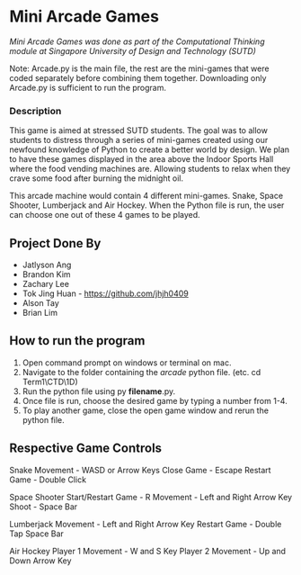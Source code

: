 # Mini Arcade Games
*Mini Arcade Games was done as part of the Computational Thinking module at Singapore University of Design and Technology (SUTD)*

Note: Arcade.py is the main file, the rest are the mini-games that were coded separately before combining them together. Downloading only Arcade.py is sufficient to run the program.

### Description   
This game is aimed at stressed SUTD students. The goal was to allow students to distress through a series of mini-games created using our newfound knowledge of Python to 
create a better world by design. We plan to have these games displayed in the area above the Indoor Sports Hall where the food vending machines are. 
Allowing students to relax when they crave some food after burning the midnight oil.  

This arcade machine would contain 4 different mini-games. Snake, Space Shooter, Lumberjack and Air Hockey. 
When the Python file is run, the user can choose one out of these 4 games to be played.

## Project Done By
- Jatlyson Ang
- Brandon Kim
- Zachary Lee 
- Tok Jing Huan - https://github.com/jhjh0409
- Alson Tay
- Brian Lim

## How to run the program
1. Open command prompt on windows or terminal on mac.
2. Navigate to the folder containing the *arcade* python file. (etc. cd Term1\CTD\1D)
3. Run the python file using py __filename__.py.
4. Once file is run, choose the desired game by typing a number from 1-4.
5. To play another game, close the open game window and rerun the python file.

## Respective Game Controls
Snake
Movement - WASD or Arrow Keys
Close Game - Escape
Restart Game - Double Click

Space Shooter
Start/Restart Game - R
Movement - Left and Right Arrow Key
Shoot - Space Bar

Lumberjack
Movement - Left and Right Arrow Key
Restart Game - Double Tap Space Bar

Air Hockey
Player 1 Movement - W and S Key
Player 2 Movement - Up and Down Arrow Key
